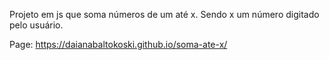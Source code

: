 Projeto em js que soma números de um até x.
Sendo x um número digitado pelo usuário.

Page:
https://daianabaltokoski.github.io/soma-ate-x/